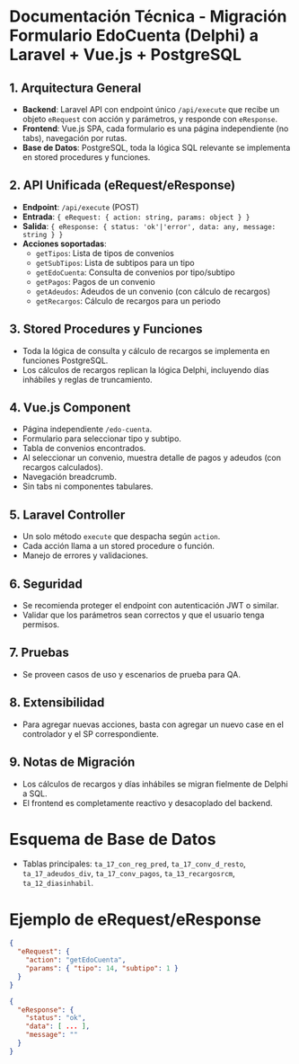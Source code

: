 # Documentación Técnica - Migración Formulario EdoCuenta (Delphi) a Laravel + Vue.js + PostgreSQL

## 1. Arquitectura General
- **Backend**: Laravel API con endpoint único `/api/execute` que recibe un objeto `eRequest` con acción y parámetros, y responde con `eResponse`.
- **Frontend**: Vue.js SPA, cada formulario es una página independiente (no tabs), navegación por rutas.
- **Base de Datos**: PostgreSQL, toda la lógica SQL relevante se implementa en stored procedures y funciones.

## 2. API Unificada (eRequest/eResponse)
- **Endpoint**: `/api/execute` (POST)
- **Entrada**: `{ eRequest: { action: string, params: object } }`
- **Salida**: `{ eResponse: { status: 'ok'|'error', data: any, message: string } }`
- **Acciones soportadas**:
  - `getTipos`: Lista de tipos de convenios
  - `getSubTipos`: Lista de subtipos para un tipo
  - `getEdoCuenta`: Consulta de convenios por tipo/subtipo
  - `getPagos`: Pagos de un convenio
  - `getAdeudos`: Adeudos de un convenio (con cálculo de recargos)
  - `getRecargos`: Cálculo de recargos para un periodo

## 3. Stored Procedures y Funciones
- Toda la lógica de consulta y cálculo de recargos se implementa en funciones PostgreSQL.
- Los cálculos de recargos replican la lógica Delphi, incluyendo días inhábiles y reglas de truncamiento.

## 4. Vue.js Component
- Página independiente `/edo-cuenta`.
- Formulario para seleccionar tipo y subtipo.
- Tabla de convenios encontrados.
- Al seleccionar un convenio, muestra detalle de pagos y adeudos (con recargos calculados).
- Navegación breadcrumb.
- Sin tabs ni componentes tabulares.

## 5. Laravel Controller
- Un solo método `execute` que despacha según `action`.
- Cada acción llama a un stored procedure o función.
- Manejo de errores y validaciones.

## 6. Seguridad
- Se recomienda proteger el endpoint con autenticación JWT o similar.
- Validar que los parámetros sean correctos y que el usuario tenga permisos.

## 7. Pruebas
- Se proveen casos de uso y escenarios de prueba para QA.

## 8. Extensibilidad
- Para agregar nuevas acciones, basta con agregar un nuevo case en el controlador y el SP correspondiente.

## 9. Notas de Migración
- Los cálculos de recargos y días inhábiles se migran fielmente de Delphi a SQL.
- El frontend es completamente reactivo y desacoplado del backend.

# Esquema de Base de Datos
- Tablas principales: `ta_17_con_reg_pred`, `ta_17_conv_d_resto`, `ta_17_adeudos_div`, `ta_17_conv_pagos`, `ta_13_recargosrcm`, `ta_12_diasinhabil`.

# Ejemplo de eRequest/eResponse
```json
{
  "eRequest": {
    "action": "getEdoCuenta",
    "params": { "tipo": 14, "subtipo": 1 }
  }
}
```

```json
{
  "eResponse": {
    "status": "ok",
    "data": [ ... ],
    "message": ""
  }
}
```
